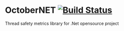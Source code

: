 # OctoberNET [![Build Status](https://travis-ci.org/mahasak/OctoberNET.svg?branch=master)](https://travis-ci.org/mahasak/OctoberNET)
Thread safety metrics library for .Net opensource project
